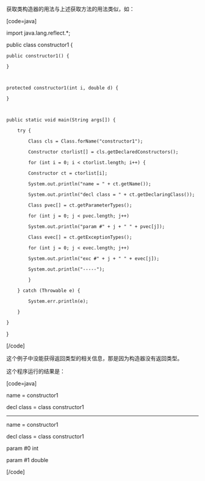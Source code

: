 获取类构造器的用法与上述获取方法的用法类似，如：
[code=java]
import java.lang.reflect.*;

public class constructor1 {
	public constructor1() {
	}

	protected constructor1(int i, double d) {
	}

	public static void main(String args[]) {
		try {
			Class cls = Class.forName("constructor1");
			Constructor ctorlist[] = cls.getDeclaredConstructors();
			for (int i = 0; i < ctorlist.length; i++) {
			Constructor ct = ctorlist[i];
			System.out.println("name = " + ct.getName());
			System.out.println("decl class = " + ct.getDeclaringClass());
			Class pvec[] = ct.getParameterTypes();
			for (int j = 0; j < pvec.length; j++)
			System.out.println("param #" + j + " " + pvec[j]);
			Class evec[] = ct.getExceptionTypes();
			for (int j = 0; j < evec.length; j++)
			System.out.println("exc #" + j + " " + evec[j]);
			System.out.println("-----");
			}
		} catch (Throwable e) {
			System.err.println(e);
		}
	}
}
[/code]
这个例子中没能获得返回类型的相关信息，那是因为构造器没有返回类型。
这个程序运行的结果是：
[code=java]
name = constructor1
decl class = class constructor1
-----
name = constructor1
decl class = class constructor1
param #0 int
param #1 double
[/code]